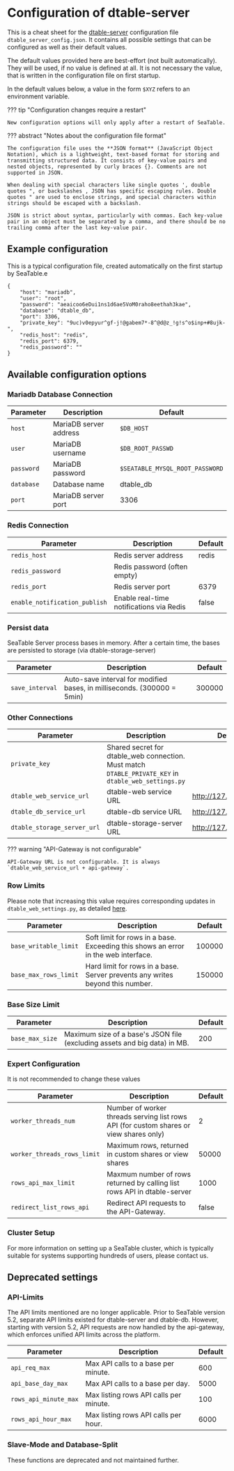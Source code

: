 # Configuration of dtable-server

This is a cheat sheet for the [dtable-server](/introduction/architecture/#seatable-server-container) configuration file `dtable_server_config.json`. It contains all possible settings that can be configured as well as their default values.

The default values provided here are best-effort (not built automatically). They will be used, if no value is defined at all. It is not necessary the value, that is written in the configuration file on first startup.

In the default values below, a value in the form `$XYZ` refers to an environment variable.

??? tip "Configuration changes require a restart"

    New configuration options will only apply after a restart of SeaTable.

??? abstract "Notes about the configuration file format"

    The configuration file uses the **JSON format** (JavaScript Object Notation), which is a lightweight, text-based format for storing and transmitting structured data. It consists of key-value pairs and nested objects, represented by curly braces {}. Comments are not supported in JSON.

    When dealing with special characters like single quotes ', double quotes ", or backslashes , JSON has specific escaping rules. Double quotes " are used to enclose strings, and special characters within strings should be escaped with a backslash.

    JSON is strict about syntax, particularly with commas. Each key-value pair in an object must be separated by a comma, and there should be no trailing comma after the last key-value pair.

## Example configuration

This is a typical configuration file, created automatically on the first startup by SeaTable.e

```
{
    "host": "mariadb",
    "user": "root",
    "password": "aeaicoo6eDui1ns1d6ae5VoM0raho8eethah3kae",
    "database": "dtable_db",
    "port": 3306,
    "private_key": "9uc)v0epyur^gf-j!@gabem7*-8^@d@z_!g!s^o$inp+#8ujk-",
    "redis_host": "redis",
    "redis_port": 6379,
    "redis_password": ""
}
```

## Available configuration options

### Mariadb Database Connection

| Parameter  | Description            | Default                         |
| ---------- | ---------------------- | ------------------------------- |
| `host`     | MariaDB server address | `$DB_HOST`                      |
| `user`     | MariaDB username       | `$DB_ROOT_PASSWD`               |
| `password` | MariaDB password       | `$SEATABLE_MYSQL_ROOT_PASSWORD` |
| `database` | Database name          | dtable_db                       |
| `port`     | MariaDB server port    | 3306                            |

### Redis Connection

| Parameter                     | Description                              | Default |
| ----------------------------- | ---------------------------------------- | ------- |
| `redis_host`                  | Redis server address                     | redis   |
| `redis_password`              | Redis password (often empty)             |         |
| `redis_port`                  | Redis server port                        | 6379    |
| `enable_notification_publish` | Enable real-time notifications via Redis | false   |

### Persist data

SeaTable Server process bases in memory. After a certain time, the bases are persisted to storage (via dtable-storage-server)

| Parameter       | Description                                                             | Default |
| --------------- | ----------------------------------------------------------------------- | ------- |
| `save_interval` | Auto-save interval for modified bases, in milliseconds. (300000 = 5min) | 300000  |

### Other Connections

| Parameter                   | Description                                                                                          | Default                |
| --------------------------- | ---------------------------------------------------------------------------------------------------- | ---------------------- |
| `private_key`               | Shared secret for dtable_web connection. Must match `DTABLE_PRIVATE_KEY` in `dtable_web_settings.py` |                        |
| `dtable_web_service_url`    | dtable-web service URL                                                                               | http://127.0.0.1:8000/ |
| `dtable_db_service_url`     | dtable-db service URL                                                                                | http://127.0.0.1:7777/ |
| `dtable_storage_server_url` | dtable-storage-server URL                                                                            | http://127.0.0.1:6666/ |

??? warning "API-Gateway is not configurable"

    API-Gateway URL is not configurable. It is always `dtable_web_service_url + api-gateway`.

### Row Limits

Please note that increasing this value requires corresponding updates in `dtable_web_settings.py`, as detailed [here](../configuration/base-rows-limit.md).

| Parameter             | Description                                                                        | Default |
| --------------------- | ---------------------------------------------------------------------------------- | ------- |
| `base_writable_limit` | Soft limit for rows in a base. Exceeding this shows an error in the web interface. | 100000  |
| `base_max_rows_limit` | Hard limit for rows in a base. Server prevents any writes beyond this number.      | 150000  |

### Base Size Limit

| Parameter       | Description                                                               | Default |
| --------------- | ------------------------------------------------------------------------- | ------- |
| `base_max_size` | Maximum size of a base's JSON file (excluding assets and big data) in MB. | 200     |

### Expert Configuration

It is not recommended to change these values

| Parameter                   | Description                                                                            | Default |
| --------------------------- | -------------------------------------------------------------------------------------- | ------- |
| `worker_threads_num`        | Number of worker threads serving list rows API (for custom shares or view shares only) | 2       |
| `worker_threads_rows_limit` | Maximum rows, returned in custom shares or view shares                                 | 50000   |
| `rows_api_max_limit`        | Maxmum number of rows returned by calling list rows API in dtable-server               | 1000    |
| `redirect_list_rows_api`    | Redirect API requests to the API-Gateway.                                              | false   |

### Cluster Setup

For more information on setting up a SeaTable cluster, which is typically suitable for systems supporting hundreds of users, please contact us.

## Deprecated settings

### API-Limits

The API limits mentioned are no longer applicable. Prior to SeaTable version 5.2, separate API limits existed for dtable-server and dtable-db. However, starting with version 5.2, API requests are now handled by the api-gateway, which enforces unified API limits across the platform.

| Parameter             | Description                            | Default |
| --------------------- | -------------------------------------- | ------- |
| `api_req_max`         | Max API calls to a base per minute.    | 600     |
| `api_base_day_max`    | Max API calls to a base per day.       | 5000    |
| `rows_api_minute_max` | Max listing rows API calls per minute. | 100     |
| `rows_api_hour_max`   | Max listing rows API calls per hour.   | 6000    |

### Slave-Mode and Database-Split

These functions are deprecated and not maintained further.
